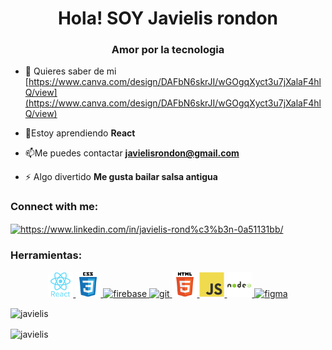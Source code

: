 <h1 align="center">Hola! SOY Javielis rondon</h1>
<h3 align="center">Amor por la tecnologia</h3>

- 🔭 Quieres saber de mi [https://www.canva.com/design/DAFbN6skrJI/wGOgqXyct3u7jXalaF4hlQ/view](https://www.canva.com/design/DAFbN6skrJI/wGOgqXyct3u7jXalaF4hlQ/view)

- 🌱Estoy aprendiendo **React**

- 📫Me puedes contactar **javielisrondon@gmail.com**

- ⚡ Algo divertido **Me gusta bailar salsa antigua**

<h3 align="left">Connect with me:</h3>
<p align="left">
<a href="https://linkedin.com/in/https://www.linkedin.com/in/javielis-rond%c3%b3n-0a51131bb/" target="blank"><img align="center" src="https://raw.githubusercontent.com/rahuldkjain/github-profile-readme-generator/master/src/images/icons/Social/linked-in-alt.svg" alt="https://www.linkedin.com/in/javielis-rond%c3%b3n-0a51131bb/" height="30" width="40" /></a>
</p>


<h3 > Herramientas:  </h3>
<p align="center"> 
<a href="https://reactjs.org/" target="_blank" rel="noreferrer"> <img src="https://raw.githubusercontent.com/devicons/devicon/master/icons/react/react-original-wordmark.svg" alt="react" width="40"height="40"/> </a> <a href="https://reactnative.dev/" target="_blank" rel="noreferrer"></a>
<a href="https://www.w3schools.com/css/" target="_blank" rel="noreferrer"> <img src="https://raw.githubusercontent.com/devicons/devicon/master/icons/css3/css3-original-wordmark.svg" alt="css3" width="40" height="40"/> </a>  
<a href="https://firebase.google.com/" target="_blank" rel="noreferrer"> <img src="https://www.vectorlogo.zone/logos/firebase/firebase-icon.svg" alt="firebase" width="40" height="40"/> </a> <a href="https://git-scm.com/" target="_blank" rel="noreferrer"> <img src="https://www.vectorlogo.zone/logos/git-scm/git-scm-icon.svg" alt="git" width="40" height="40"/> </a>
 <a href="https://www.w3.org/html/" target="_blank" rel="noreferrer"> <img src="https://raw.githubusercontent.com/devicons/devicon/master/icons/html5/html5-original-wordmark.svg" alt="html5" width="40" height="40"/> </a>
 <a href="https://developer.mozilla.org/en-US/docs/Web/JavaScript" target="_blank" rel="noreferrer"> <img src="https://raw.githubusercontent.com/devicons/devicon/master/icons/javascript/javascript-original.svg" alt="javascript" width="40" height="40"/> </a> 
 <a href="https://nodejs.org" target="_blank" rel="noreferrer"> <img src="https://raw.githubusercontent.com/devicons/devicon/master/icons/nodejs/nodejs-original-wordmark.svg" alt="nodejs" width="40" height="40"/> </a> 
 <a href="https://www.figma.com/" target="_blank" rel="noreferrer"> <img src="https://www.vectorlogo.zone/logos/figma/figma-icon.svg" alt="figma" width="40" height="40"/> </a>
</p>

<p> <img align="center" src="https://github-readme-stats.vercel.app/api?username=javielis&show_icons=true&locale=en" alt="javielis" /></p>

<p><img align="center" src="https://github-readme-streak-stats.herokuapp.com/?user=javielis&" alt="javielis" /></p>
